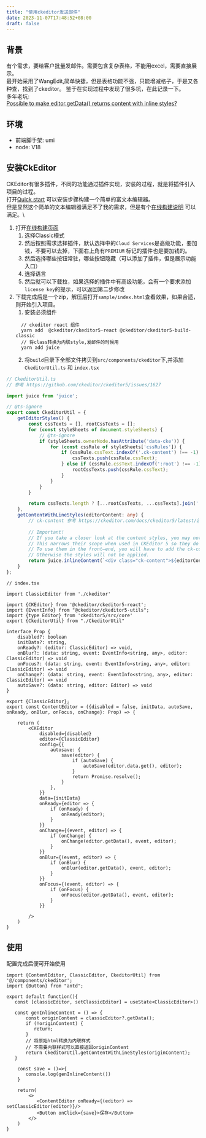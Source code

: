 ```yaml
---
title: "使用ckeditor发送邮件"
date: 2023-11-07T17:48:52+08:00
draft: false
---
```


## 背景

有个需求，要给客户批量发邮件。需要包含复杂表格，不能用excel，需要直接展示。\
最开始采用了WangEdit,简单快捷，但是表格功能不强，只能增减格子，于是又各种查，找到了ckeditor。
鉴于在实现过程中发现了很多坑，在此记录一下。\
多年老坑:\
[Possible to make editor.getData() returns content with inline styles?](https://github.com/ckeditor/ckeditor5/issues/1627)

## 环境

- 前端脚手架: umi
- node: V18

## 安装CkEditor

CKEditor有很多插件，不同的功能通过插件实现，安装的过程，就是将插件引入项目的过程。\
打开[Quick start](https://ckeditor.com/docs/ckeditor5/latest/installation/getting-started/quick-start.html)
可以安装步骤构建一个简单的富文本编辑器。\
但是显然这个简单的文本编辑器满足不了我的需求，但是有个[在线构建说明](https://ckeditor.com/docs/ckeditor5/latest/installation/getting-started/quick-start-other.html#creating-custom-builds-with-online-builder)
可以满足。\

1. 打开[在线构建页面](https://ckeditor.com/ckeditor-5/online-builder/)
    1. 选择Classic模式
    2. 然后按照需求选择插件，默认选择中的```Cloud Services```是高级功能，要加钱，不要可以去掉，下面右上角有```PREMIUM```
       标记的插件也是要加钱的。
    3. 然后选择哪些按钮常驻，哪些按钮隐藏（可以添加了插件，但是展示功能入口）
    4. 选择语言
    5. 然后就可以下载拉，如果选择的插件中有高级功能，会有一个要求添加```license key```的提示，可以返回第二步修改
2. 下载完成后是一个zip，解压后打开```sample/index.html```查看效果，如果合适，则开始引入项目。
    1. 安装必须组件
      ```shell
        // ckeditor react 组件
        yarn add  @ckeditor/ckeditor5-react @ckeditor/ckeditor5-build-classic
        // 将class转换为内联style,发邮件的时候用
        yarn add juice
      ```
    2. 将```build```目录下全部文件拷贝到```src/components/ckeditor```下,并添加```CkeditorUtil.ts``` 和 ```index.tsx```
```ts
// CkeditorUtil.ts
// 参考 https://github.com/ckeditor/ckeditor5/issues/1627

import juice from 'juice';

// @ts-ignore
export const CkeditorUtil = {
    getEditorStyles() {
        const cssTexts = [], rootCssTexts = [];
        for (const styleSheets of document.styleSheets) {
            // @ts-ignore
            if (styleSheets.ownerNode.hasAttribute('data-cke')) {
                for (const cssRule of styleSheets['cssRules']) {
                    if (cssRule.cssText.indexOf('.ck-content') !== -1) {
                        cssTexts.push(cssRule.cssText);
                    } else if (cssRule.cssText.indexOf(':root') !== -1) {
                        rootCssTexts.push(cssRule.cssText);
                    }
                }
            }
        }

        return cssTexts.length ? [...rootCssTexts, ...cssTexts].join(' ').trim() : '';
    },
    getContentWithLineStyles(editorContent: any) {
        // ck-content 参考 https://ckeditor.com/docs/ckeditor5/latest/installation/advanced/content-styles.html#sharing-content-styles-between-frontend-and-backend
        
        // Important!
        // If you take a closer look at the content styles, you may notice they are prefixed with the .ck-content class selector. 
        // This narrows their scope when used in CKEditor 5 so they do not affect the rest of the application. 
        // To use them in the front–end, you will have to add the ck-content CSS class to the container of your content. 
        // Otherwise the styles will not be applied.
        return juice.inlineContent(`<div class="ck-content">${editorContent}<div>`, this.getEditorStyles());
    }
};
```
```tsx
// index.tsx

import ClassicEditor from './ckeditor'

import {CKEditor} from '@ckeditor/ckeditor5-react';
import {EventInfo} from "@ckeditor/ckeditor5-utils";
import {type Editor} from 'ckeditor5/src/core'
export {CkeditorUtil} from "./CkeditorUtil"

interface Prop {
    disabled?: boolean
    initData?: string,
    onReady?: (editor: ClassicEditor) => void,
    onBlur?: (data: string, event: EventInfo<string, any>, editor: ClassicEditor) => void
    onFocus?: (data: string, event: EventInfo<string, any>, editor: ClassicEditor) => void
    onChange?: (data: string, event: EventInfo<string, any>, editor: ClassicEditor) => void
    autoSave?: (data: string, editor: Editor) => void
}

export {ClassicEditor};
export const ContentEditor = ({disabled = false, initData, autoSave, onReady, onBlur, onFocus, onChange}: Prop) => {

    return (
        <CKEditor
            disabled={disabled}
            editor={ClassicEditor}
            config={{
                autosave: {
                    save(editor) {
                        if (autoSave) {
                            autoSave(editor.data.get(), editor);
                        }
                        return Promise.resolve();
                    }
                },
            }}
            data={initData}
            onReady={editor => {
                if (onReady) {
                    onReady(editor);
                }
            }}
            onChange={(event, editor) => {
                if (onChange) {
                    onChange(editor.getData(), event, editor);
                }
            }}
            onBlur={(event, editor) => {
                if (onBlur) {
                    onBlur(editor.getData(), event, editor);
                }
            }}
            onFocus={(event, editor) => {
                if (onFocus) {
                    onFocus(editor.getData(), event, editor);
                }
            }}

        />
    )
}
```
## 使用
配置完成后便可开始使用
```tsx
import {ContentEditor, ClassicEditor, CkeditorUtil} from '@/components/ckeditor';
import {Button} from "antd";

export default function(){
   const [classicEditor, setClassicEditor] = useState<ClassicEditor>()

   const genInlineContent = () => {
       const originContent = classicEditor?.getData();
       if (!originContent) {
          return;
       }
       // 将原始html转换为内联样式
       // 不需要内联样式可以直接返回originContent
       return CkeditorUtil.getContentWithLineStyles(originContent);
   }
   
    const save = ()=>{
       console.log(genInlineContent())
    }
    
    return(
        <>
           <ContentEditor onReady={(editor) => setClassicEditor(editor)}/>
           <Button onClick={save}>保存</Button>
        </>
    )
}
```
